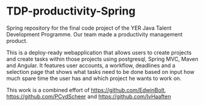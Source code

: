 # TDP-productivity-Spring
Spring repository for the final code project of the YER Java Talent Development Programme. Our team made a productivity management product.

This is a deploy-ready webapplication that allows users to create projects and create tasks within those projects using postgresql, Spring MVC, Maven and Angular.
It features user accounts, a workflow, deadlines and a selection page that shows what tasks need to be done based on input how much spare time the user has and which project he wants to work on.

This work is a combined effort of https://github.com/EdwinBolt, https://github.com/PCvdScheer and https://github.com/IvHaaften
